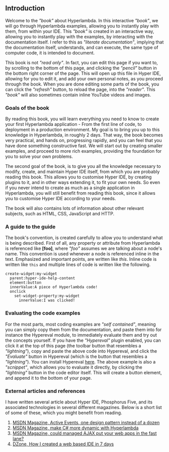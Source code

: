 ## Introduction

Welcome to the _"book"_ about Hyperlambda. In this interactive _"book"_, we will go through Hyperlambda examples, 
allowing you to instantly play with them, from within your IDE. This _"book"_ is created in an interactive way, 
allowing you to instantly play with the examples, by interacting with the documentation itself. I refer to 
this as _"literate documentation"_, implying that the documentation itself, understands, and can execute, the 
same type of computer code, it is intended to document.

This book is not _"read only"_. In fact, you can edit this page if you want to, by scrolling to the bottom of 
this page, and clicking the _"pencil"_ button in the bottom right corner of the page. This will open up this 
file in Hyper IDE, allowing for you to edit it, and add your own personal notes, as you proceed through the book. 
When you are done editing some parts of the book, you can click the _"refresh"_ button, to reload the page, into 
the _"reader"_. This _"book"_ will also sometimes contain inline YouTube videos and images.

### Goals of the book

By reading this book, you will learn everything you need to know to create your first Hyperlambda application - From the first 
line of code, to deployment in a production environment. My goal is to bring you up to this knowledge in Hyperlambda, 
in roughly 2 days. That way, the book becomes very practical, and hands on, progressing rapidly, and you can feel that 
you have done something constructive fast. We will start out by creating smaller examples, and proceed to more rich
examples, providing the foundation for you to solve your own problems.

The second goal of the book, is to give you all the knowledge necessary to modify, create, and maintain Hyper IDE itself,
from which you are probably reading this book. This allows you to customise Hyper IDE, by creating plugins to it, and
in other ways extending it, to fit your own needs. So even if you never intend to create as much as a single application
in Hyperlambda, you will still benefit from reading this book, since it allows you to customise Hyper IDE according to
your needs.

The book will also contains lots of information about other relevant subjects, such as HTML, CSS, JavaScript and HTTP.

### A guide to the guide

The book's convention, is created carefully to allow you to understand what is being described. First of all, 
any property or attribute from Hyperlambda is referenced like **[foo]**, where *"foo"* assumes we are talking about
a node's name. This convention is used whenever a node is referenced inline in the text. Emphasized and important points, 
are written like *this*. Inline code is written like `this` and multiple lines of code is written like the following.

```hyperlambda-snippet
create-widget:my-widget
  parent:hyper-ide-help-content
  element:button
  innerValue:A piece of Hyperlambda code!
  onclick
    set-widget-property:my-widget
      innerValue:I was clicked!
```

### Evaluating the code examples

For the most parts, most coding examples are _"self contained"_, meaning you can simply copy them from
the documentation, and paste them into for instance the Hypereval module, to immediately evaluate them and try out 
the concepts yourself. If you have the _"Hypereval"_ plugin enabled, you can click it at the top of this 
page (the toolbar button that resembles a _"lightning"_), copy and paste the above code into Hypereval, and click
the _"Evaluate"_ button in Hypereval (which is the button that resembles a _"lightning"_). You can install 
Hypereval [here](/bazar?app=hypereval). The above example is also a _"scnippet"_, which allows you to evaluate
it directly, by clicking the _"lightning"_ button in the code editor itself. This will create a button element,
and append it to the bottom of your page.

### External articles and references

I have written several article about Hyper IDE, Phosphorus Five, and its associated technologies in several different magazines.
Below is a short list of some of these, which you might benefit from reading.

1. [MSDN Magazine, Active Events, one design pattern instead of a dozen](https://msdn.microsoft.com/en-us/magazine/mt795187)
2. [MSDN Magazine, make C# more dynamic with Hyperlambda](https://msdn.microsoft.com/en-us/magazine/mt809119)
3. [MSDN Magazine, could managed AJAX put your web apps in the fast lane?](https://msdn.microsoft.com/en-us/magazine/mt826343)
4. [DZone, How I created a web based IDE in 7 days](https://dzone.com/articles/how-i-created-a-web-based-ide-in-7-days)

